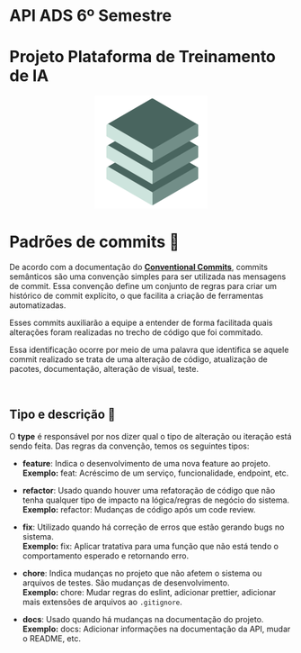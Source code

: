 # API ADS 6º Semestre

# Projeto Plataforma de Treinamento de IA

<p align="center">
      <img src="/Anexos/img/fullstack.png" alt="Logo da Equipe FullStack">



# Padrões de commits 📜

De acordo com a documentação do **[Conventional Commits](https://www.conventionalcommits.org/pt-br)**, commits semânticos são uma convenção simples para ser utilizada nas mensagens de commit. Essa convenção define um conjunto de regras para criar um histórico de commit explícito, o que facilita a criação de ferramentas automatizadas.

Esses commits auxiliarão a equipe a entender de forma facilitada quais alterações foram realizadas no trecho de código que foi commitado.

Essa identificação ocorre por meio de uma palavra que identifica se aquele commit realizado se trata de uma alteração de código, atualização de pacotes, documentação, alteração de visual, teste.

<br>

## Tipo e descrição 📝



O **type** é responsável por nos dizer qual o tipo de alteração ou iteração está sendo feita. Das regras da convenção, temos os seguintes tipos:

- **feature**: Indica o desenvolvimento de uma nova feature ao projeto.  
  **Exemplo:** feat: Acréscimo de um serviço, funcionalidade, endpoint, etc.

- **refactor**: Usado quando houver uma refatoração de código que não tenha qualquer tipo de impacto na lógica/regras de negócio do sistema.  
  **Exemplo:** refactor: Mudanças de código após um code review.

- **fix**: Utilizado quando há correção de erros que estão gerando bugs no sistema.  
  **Exemplo:** fix: Aplicar tratativa para uma função que não está tendo o comportamento esperado e retornando erro.

- **chore**: Indica mudanças no projeto que não afetem o sistema ou arquivos de testes. São mudanças de desenvolvimento.  
  **Exemplo:** chore: Mudar regras do eslint, adicionar prettier, adicionar mais extensões de arquivos ao `.gitignore`.

- **docs**: Usado quando há mudanças na documentação do projeto.  
  **Exemplo:** docs: Adicionar informações na documentação da API, mudar o README, etc.

<br>

